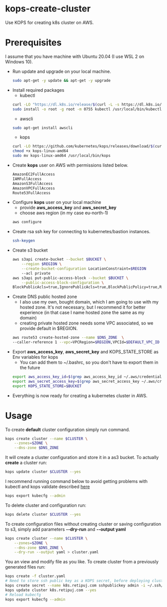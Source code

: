 # kops-create-cluster

Use KOPS for creating k8s cluster on AWS.

# Prerequisites

I assume that you have machine with Ubuntu 20.04 (I use WSL 2 on Windows 10).

- Run update and upgrade on your local machine.
	```bash
	sudo apt-get -y update && apt-get -y upgrade
	```
- Install required packages
	- kubectl
	```bash
	curl -LO "https://dl.k8s.io/release/$(curl -L -s https://dl.k8s.io/release/stable.txt)/bin/linux/amd64/kubectl"
	sudo install -o root -g root -m 0755 kubectl /usr/local/bin/kubectl
	```
	- awscli
	```bash
	sudo apt-get install awscli
	```
	- kops
	```bash
	curl -LO https://github.com/kubernetes/kops/releases/download/$(curl -s https://api.github.com/repos/kubernetes/kops/releases/latest | grep tag_name | cut -d '"' -f 4)/kops-linux-amd64
	chmod +x kops-linux-amd64
	sudo mv kops-linux-amd64 /usr/local/bin/kops
	```
- Create **kops** user on AWS with permissions listed below.
	 ```bash
	AmazonEC2FullAccess
	IAMFullAccess
	AmazonS3FullAccess
	AmazonVPCFullAccess
	Route53FullAccess
	 ```
- Configure **kops** user on your local machine
	- provide **aws_access_key** and **aws_secret_key**
	- choose aws region (in my case eu-north-1)
	 ```bash
	aws configure
	```
- Create rsa ssh key for connecting to kubernetes/bastion instances.
	```bash
	ssh-keygen
	```
- Create s3 bucket
	```bash
	aws s3api create-bucket --bucket $BUCKET \
		--region $REGION \
		--create-bucket-configuration LocationConstraint=$REGION 
		--acl private
	aws s3api put-public-access-block --bucket $BUCKET \
		--public-access-block-configuration \
	BlockPublicAcls=true,IgnorePublicAcls=true,BlockPublicPolicy=true,RestrictPublicBuckets=true
	```
- Create DNS public hosted zone
	- I also use my own, bought domain, which I am going to use with my hosted zone. It's not necessary, but I recommend it for better experience (in that case I name hosted zone the same as my domain)
	- creating private hosted zone needs some VPC associated, so we provide default in $REGION.
	```bash
	aws route53 create-hosted-zone --name $DNS_ZONE  \
	--caller-reference 1 --vpc=VPCRegion=$REGION,VPCId=$DEFAULT_VPC_ID
	```
- Export **aws_access_key**, **aws_secret_key** and  KOPS_STATE_STORE as Env variables for kops
	- You can add them to ~/.bashrc, so you don't have to export them in the future
	```bash
	export aws_access_key_id=$(grep aws_access_key_id ~/.aws/credentials | awk '{print $3}')
	export aws_secret_access_key=$(grep aws_secret_access_key ~/.aws/credentials | awk '{print $3}')
	export KOPS_STATE_STORE=$BUCKET
	```
- Everything is now ready for creating a kubernetes cluster in AWS.

# Usage

To create **default** cluster configuration simply run command.
```bash
kops create cluster --name $CLUSTER \
	--zones=$ZONE \
	--dns-zone $DNS_ZONE
```
It will create a cluster configuration and store it in a as3 bucket.
To actually **create** a cluster run:
```bash
kops update cluster $CLUSTER --yes
```
I recommend running command below to avoid getting problems with kubectl and kops validate described 
[here](https://stackoverflow.com/questions/66341494/kops-1-19-reports-error-unauthorized-when-interfacing-with-aws-cluster)
```bash
kops export kubecfg --admin
```
To delete cluster and configuration run:
```bash
kops delete cluster $CLUSTER --yes
```
To create configuration files without creating cluster or saving configuration to s3, simply add parameters **--dry-run** and **--output yaml**
```bash
kops create cluster --name $CLUSTER \
	--zones=$ZONE \
	--dns-zone $DNS_ZONE \
	--dry-run --output yaml > cluster.yaml
```
You an view and modify file as you like.
To create cluster from a previously generated files run:
```bash
kops create -f cluster.yaml
# Need to store ssh public key as a KOPS secret, before deploying cluster created from a configuration file
kops create secret --name k8s.retipuj.com sshpublickey admin -i ~/.ssh/id_rsa.pub
kops update cluster k8s.retipuj.com --yes
# Reload kubecfg
kops export kubecfg --admin
```